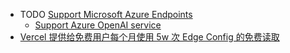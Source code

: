 - TODO [Support Microsoft Azure Endpoints](https://github.com/64bit/async-openai/issues/32)
	- [Support Azure OpenAI service](https://github.com/zurawiki/gptcommit/issues/18)
- [Vercel 提供给免费用户每个月使用 5w 次 Edge Config 的免费读取](https://vercel.com/changelog/edge-config-is-now-generally-available)